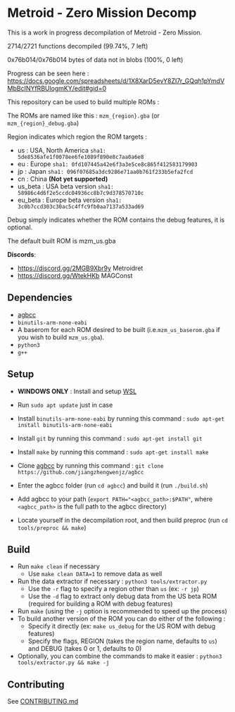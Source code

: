 # Metroid - Zero Mission Decomp

This is a work in progress decompilation of Metroid - Zero Mission.

2714/2721 functions decompiled (99.74%, 7 left)

0x76b014/0x76b014 bytes of data not in blobs (100%, 0 left)

Progress can be seen here : https://docs.google.com/spreadsheets/d/1X8XarD5evY8ZI7r_GQqh1pYmdVMbBcINYfRBUlogmKY/edit#gid=0

This repository can be used to build multiple ROMs :

The ROMs are named like this : `mzm_{region}.gba` (or `mzm_{region}_debug.gba`)

Region indicates which region the ROM targets :
- us : USA, North America `sha1: 5de8536afe1f0078ee6fe1089f890e8c7aa0a6e8`
- eu : Europe `sha1: 0fd107445a42e6f3a3e5ce8c865f412583179903`
- jp : Japan `sha1: 096f07685a3dc9286e71aa0b761f233b5efa2fcd`
- cn : China **(Not yet supported)**
- us_beta : USA beta version `sha1: 58986c4d6f2e5ccdc04936cc8b7c9d378570710c`
- eu_beta : Europe beta version `sha1: 3c0b7ccd303c30ac5c4ffc9fb0aa7137a533ad69`

Debug simply indicates whether the ROM contains the debug features, it is optional.

The default built ROM is mzm_us.gba

**Discords**: 
- https://discord.gg/2MGB9Xbr9y Metroidret
- https://discord.gg/WtekHKb MAGConst

## Dependencies

- [agbcc](https://github.com/jiangzhengwenjz/agbcc)
- `binutils-arm-none-eabi`
- A baserom for each ROM desired to be built (i.e.`mzm_us_baserom.gba` if you wish to build `mzm_us.gba`).
- `python3`
- `g++`

## Setup

- **WINDOWS ONLY** : Install and setup [WSL](https://docs.microsoft.com/en-us/windows/wsl/install)
- Run `sudo apt update` just in case
- Install `binutils-arm-none-eabi` by running this command : `sudo apt-get install binutils-arm-none-eabi`
- Install `git` by running this command : `sudo apt-get install git`
- Install `make` by running this command : `sudo apt-get install make`

- Clone [agbcc](https://github.com/jiangzhengwenjz/agbcc) by running this command : `git clone https://github.com/jiangzhengwenjz/agbcc`
- Enter the agbcc folder (run `cd agbcc`) and build it (run `./build.sh`)
- Add agbcc to your path (`export PATH="<agbcc_path>:$PATH"`, where `<agbcc_path>` is the full path to the agbcc directory)
- Locate yourself in the decompilation root, and then build preproc (run `cd tools/preproc && make`)

## Build

- Run `make clean` if necessary
  - Use `make clean DATA=1` to remove data as well
- Run the data extractor if necessary : `python3 tools/extractor.py`
  - Use the `-r` flag to specify a region other than `us` (ex: `-r jp`)
  - Use the `-d` flag to extract only debug data from the US beta ROM (required for building a ROM with debug features)
- Run `make` (using the `-j` option is recommended to speed up the process)
- To build another version of the ROM you can do either of the following :
  - Specify it directly (ex: `make us_debug` for the US ROM with debug features)
  - Specify the flags, REGION (takes the region name, defaults to `us`) and DEBUG (takes 0 or 1, defaults to 0)
- Optionally, you can combine the commands to make it easier : `python3 tools/extractor.py && make -j`

## Contributing

See [CONTRIBUTING.md](CONTRIBUTING.md)
